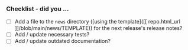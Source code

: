### Checklist - did you ...

<!-- If any of the following items aren't relevant to your contribution,
     please still tick them so we know you've gone through the checklist. -->

- [ ] Add a file to the `news` directory ([using the template]([[ repo.html_url ]]/blob/main/news/TEMPLATE)) for the next release's release notes?
     <!-- All "significant" changes should get an entry:
            - user-facing changes or enhancements
            - bug fixes
            - deprecations
            - documentation updates
            - other changes -->
- [ ] Add / update necessary tests?
- [ ] Add / update outdated documentation?
